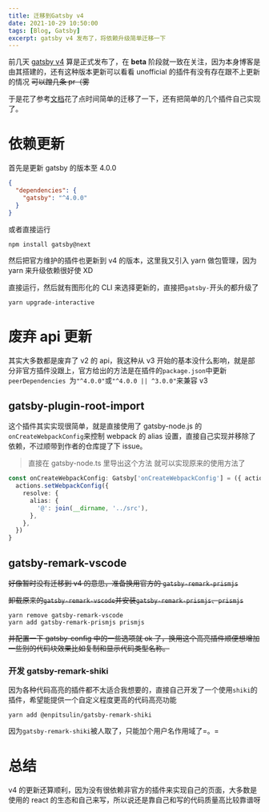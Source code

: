 ```yaml
---
title: 迁移到Gatsby v4
date: 2021-10-29 10:50:00
tags: [Blog, Gatsby]
excerpt: gatsby v4 发布了，将依赖升级简单迁移一下
---
```


前几天 [gatsby v4](https://github.com/gatsbyjs/gatsby/releases/tag/gatsby%404.0.0) 算是正式发布了，在 **beta** 阶段就一致在关注，因为本身博客是由其搭建的，还有这种版本更新可以看看 unofficial 的插件有没有存在跟不上更新的情况 ~~可以蹭几条 pr（雾~~

于是花了参考[文档](https://www.gatsbyjs.com/docs/reference/release-notes/migrating-from-v3-to-v4/)花了点时间简单的迁移了一下，还有把简单的几个插件自己实现了。

# 依赖更新

首先是更新 gatsby 的版本至 4.0.0

```json
{
  "dependencies": {
    "gatsby": "^4.0.0"
  }
}
```

或者直接运行

```shell
npm install gatsby@next
```

然后把官方维护的插件也更新到 v4 的版本，这里我又引入 yarn 做包管理，因为 yarn 来升级依赖很好使 XD

直接运行，然后就有图形化的 CLI 来选择更新的，直接把`gatsby-`开头的都升级了

```shell
yarn upgrade-interactive
```

# 废弃 api 更新

其实大多数都是废弃了 v2 的 api，我这种从 v3 开始的基本没什么影响，就是部分非官方插件没跟上，官方给出的方法是在插件的`package.json`中更新`peerDependencies `为`"^4.0.0"`或`"^4.0.0 || ^3.0.0"`来兼容 v3

## gatsby-plugin-root-import

这个插件其实实现很简单，就是直接使用了 gatsby-node.js 的`onCreateWebpackConfig`来控制 webpack 的 alias 设置，直接自己实现并移除了依赖，不过顺带到作者的仓库提了下 issue。

> 直接在 gatsby-node.ts 里导出这个方法 就可以实现原来的使用方法了

```typescript
const onCreateWebpackConfig: Gatsby['onCreateWebpackConfig'] = ({ actions }) => {
  actions.setWebpackConfig({
    resolve: {
      alias: {
        '@': join(__dirname, '../src'),
      },
    },
  })
}
```

## gatsby-remark-vscode

~~好像暂时没有迁移到 v4 的意思，准备换用官方的 `gatsby-remark-prismjs`~~

~~卸载原来的`gatsby-remark-vscode`并安装`gatsby-remark-prismjs`、`prismjs`~~

```shell
yarn remove gatsby-remark-vscode
yarn add gatsby-remark-prismjs prismjs
```

~~并配置一下 gatsby-config 中的一些选项就 ok 了，换用这个高亮插件顺便想增加一些别的代码块效果比如复制和显示代码类型名称。~~

### 开发 gatsby-remark-shiki

因为各种代码高亮的插件都不太适合我想要的，直接自己开发了一个使用`shiki`的插件，希望能提供一个自定义程度更高的代码高亮功能

```shell
yarn add @enpitsulin/gatsby-remark-shiki
```

因为`gatsby-remark-shiki`被人取了，只能加个用户名作用域了=。=

# 总结

v4 的更新还算顺利，因为没有很依赖非官方的插件来实现自己的页面，大多数是使用的 react 的生态和自己来写，所以说还是靠自己和写的代码质量高比较靠谱呀
